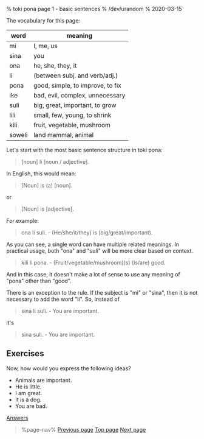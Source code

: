 % toki pona page 1 - basic sentences
% /dev/urandom
% 2020-03-15

The vocabulary for this page:

| word  | meaning                         |
|-------|---------------------------------|
| mi    | I, me, us                       |
| sina  | you                             |
| ona   | he, she, they, it               |
| li    | (between subj. and verb/adj.)   |
| pona  | good, simple, to improve, to fix|
| ike   | bad, evil, complex, unnecessary |
| suli  | big, great, important, to grow  |
| lili  | small, few, young, to shrink    |
| kili  | fruit, vegetable, mushroom      |
| soweli| land mammal, animal             |

Let's start with the most basic sentence structure in toki pona:

> [noun] li [noun / adjective].

In English, this would mean:

> [Noun] is (a) [noun].

or 

> [Noun] is [adjective].

For example:

> ona li suli. - (He/she/it/they) is (big/great/important).

As you can see, a single word can have multiple related meanings. In practical
usage, both "ona" and "suli" will be more clear based on context.

> kili li pona. - (Fruit/vegetable/mushroom)(s) (is/are) good.

And in this case, it doesn't make a lot of sense to use any meaning of "pona"
other than "good".

There is an exception to the rule. If the subject is "mi" or "sina", then it is
not necessary to add the word "li". So, instead of

> sina li suli. - You are important.

it's

> sina suli. - You are important.

## Exercises

Now, how would you express the following ideas?

* Animals are important.
* He is little.
* I am great.
* It is a dog.
* You are bad.

[Answers](en/answers#p1)

> %page-nav%
> [Previous page](en/0)
> [Top page](.)
> [Next page](en/2)
